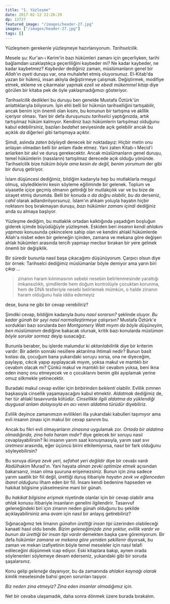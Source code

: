 ```yaml
---
title: "1. Yüzleşme"
date: 2017-02-12 22:26:29
dp: 13727
featured_image: "/images/header-27.jpg"
images: ["/images/header-27.jpg"]
tags: []
---
```




Yüzleşmem gerekenle yüzleşmeye hazırlanıyorum. *Tarihselcilik.*

Mesele şu: Kur'an-ı Kerim'in bazı hükümleri zamanı için geçerliyken, tarihi
bağlamdan uzaklaştıkça geçerliliğini kaybeder mi? Ne kadar kaybeder, ne kadar
kaybetmez? *Kaybeder* dediğiniz zaman, müslümanların genel bir *Allah'ın ayeti*
duruşu var, ona muhalefet etmiş oluyorsunuz. El-Kitab'da yazan bir hükmü, insan
aklıyla değiştirmeye çalışmak. Değiştirmek, modifiye etmek, ekleme ve çıkarmalar
yapmak *ezeli ve ebedi mükemmel kitap* diye görülen bir kitaba pek de öyle
yaklaşmadığımızı gösteriyor. 

*Tarihselcilik* dedikleri bu duruşu ben genelde Mustafa Öztürk'ün
anlattıklarıyla biliyorum. İşin ehli belli bir hükmün tarihselliğini
tartışabilir, ancak benim için önemli olan kısmı, bu konunun bir tartışma ve
aklîlik içeriyor olması. Yani bir defa duruşunuzu *tarihselci* yaptığınızda,
artık tartışılmaz hüküm kalmıyor. Kendiniz bazı hükümlerin tartışılmaz olduğunu
kabul edebilirsiniz, bazıları *bedahet* seviyesinde açık gelebilir ancak bu
açıklık *da* diğerleri gibi tartışmaya açıktır. 

Şimdi, aslında *zaten böyleydi* denecek bir noktadayız: Hiçbir metin onu anlayan
olmadan belli bir anlam ifade etmez. Yani zaten Kitab-ı Mecid'i anlarken bir
akıl ve duruş gerekecektir. Ancak müslümanların genel duruşu, temel hükümlerin
(nassların) tartışılmaz derecede açık olduğu yönünde. Tarihselcilik bize *hüküm
böyle ama kesin de değil, benim yorumum* der gibi bir duruş getiriyor. 

İslam düşüncesi dediğimiz, bildiğim kadarıyla hep bu mutlaklarla meşgul olmuş,
söylediklerini kesin söyleme eğiliminde bir gelenek. Toplum ve siyasetle içiçe
geçmiş olmanın getirdiği bir mutlakçılık var ve bu bize de sirayet etmiş
durumda. Belli bir konuda *o da doğru olabilir, bu da* derseniz, *cahil* olarak
adlandırılıyorsunuz. İslam'ın ahkam yoluyla hayatın hiçbir noktasını boş
bırakmayan duruşu, *bazı hükümler zamanı içindi* dediğiniz anda su almaya
başlıyor. 

Yüzleşme dediğim, bu mutlaklık ortadan kalktığında yaşadığım boşluğun giderek
içimde büyüdüğüyle yüzleşmek. Eskiden beri *insanın kendi ahlakını yapması*
konusunda çekincelere sahip olan ve kendini ahlakî hükümlerde Allah'a nisbet
eden bir geleneğin içinden, zamana ve mekana göre değişen ahlak hükümleri
arasında tercih yapmayı mecbur bırakan bir yere gelmek önemli bir değişiklik. 

Bir süredir bununla nasıl başa çıkacağımı düşünüyorum. Çarpıcı olsun diye bir
örnek: Tarihselci dediğimiz müslümanlar böyle demiyor ama yarın biri çıkıp ...

> zinanın haram kılınmasının sebebi nesebin belirlenmesinde yarattığı
> imkansızlıktı, şimdilerde hem doğum kontrolüyle çocuktan korunma, hem de DNA
> testleriyle nesebi belirlemek mümkün, o halde zinanın haram olduğunu hala
> iddia edemeyiz

dese, buna ne gibi bir cevap verebiliriz?

Şimdiki cevap, bildiğim kadarıyla *bunu nasıl sorarsın?* şeklinde oluyor. *Bu
kadar günah bir şeyi nasıl normalleştirmeye çalışırsın?* Mustafa Öztürk'e
sordukları bazı sorularda *ben Montgomery Watt mıyım da böyle düşüneyim, ben
müslümanım* dediğine bakacak olursak, kritik bazı konularda *müslüman böyle
sorular sormaz* deyip susacağız. 

Bununla beraber, bu işlerde malumdur ki *aktarılabilirlik* diye bir kriterim
vardır: Bir adetin sonraki nesillere aktarılma ihtimali nedir? Bunun basit
kıstası da, çocuğum bana yukarıdaki soruyu sorsa, ona ne diyeceğim, paylayıp,
cıkcık yapıp ayıplayacak mıyım, yoksa makul ve mantıklı bir cevabım olacak mı?
Çünkü makul ve mantıklı bir cevabım yoksa, beni ikna eden *inanç* onu etmeyecek
ve o çocuklarını benim gibi ayıplamak yerine omuz silkmekle yetinecektir. 

Buradaki makul cevap evliler için *birbirinden beklenti* olabilir. Evlilik
zımnen başkasıyla cinsellik yaşamayacağını kabul etmektir. *Aldatmak* dediğimiz
de, her tür ahlakî tasavvurda kötüdür. *Cinsellikle ilgili aldatma da yüklendiği
duygusal anlam dolayısıyla en acı veren aldatma türüdür* diyebiliriz. 

*Evlilik* deyince zamanımızın evlilikleri illa yukarıdaki kabulleri taşımıyor
ama evli insanın zinası için makul bir cevap sanırım bu. 

Ancak bu fikri evli olmayanların *zinasına* uygulamak zor. *Ortada bir aldatma
olmadığında, zina hala haram mıdır?* diye gelecek bir soruyu nasıl
cevaplayabilirsin? İki insanın yarım saat konuşmasıyla, yarım saat *sıvı
üretmesi* arasında, eğer üçüncü birini etkilemiyorsa, nasıl bir fark olduğunu
söyleyebilirsin?

Bu soruya *dünya zevk yeri, sefahat yeri değildir* diye bir cevabı vardı
Abdülhakim Murad'ın. Yani hayata *alınan zevki optimize etmek* açısından
bakarsanız, insan olma şuuruna erişemezsiniz. Bunun için zina sadece yarım
saatlik bir fiil değil, ürettiği duruş itibariyle *hayatın zevk ve eğlenceden
ibaret olduğunu* ilham eden bir fiil. İnsanı kendi bedenine hapseden ve
hakikat bilgisine yükselmesine mani bir günah. 

Bu *hakikat bilgisine erişmek* niyetinde olanlar için bir cevap olabilir ama
*ahlak* konusu itibariyle insanların genelini ilgilendirir. Tasavvuf
geleneğindeki biri için zinanın neden günah olduğunu bu şekilde
açıklayabilirsiniz ama *avam* için nasıl bir anlayış getirebiliriz?

Sığınacağımız tek limanın *günahın ürettiği insan tipi* üzerinden olabileceği
kanaati hasıl oldu bende. *Bizim geleneğimizde zina yoktur, evlilik vardır ve
bunun da ürettiği bir insan tipi vardır* demekten başka çare göremiyorum. Bir
defa *hükümler zamana ve mekana göre yeniden şekillenir* diyorsak, bu zaman ve
mekan izafiyetinin böyle temel meseleler için nasıl telafi edileceğini düşünmek
icap ediyor. Eski kitaplara bakıp, aynen orada söylenenleri söylemeye devam
ederseniz, yukarıdaki gibi bir soruda şaşalarsınız. 

Konu gelip *geleneğe* dayanıyor, bu da zamanında *ahlakın kaynağı olarak kimlik*
meselesinde bahsi geçen sorunları taşıyor. 

*Biz neden zina etmeyiz? Zina eden insanlar olmadığımız için.*

Net bir cevaba ulaşamadık, daha sonra dönmek üzere burada bırakalım. 

